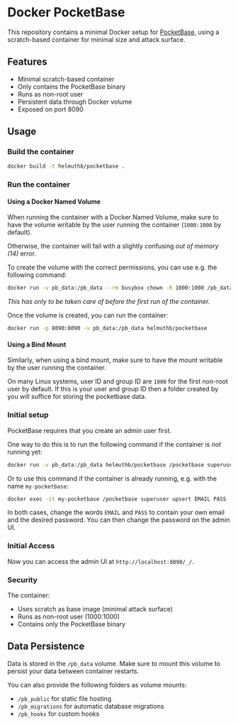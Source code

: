 # Docker PocketBase

This repository contains a minimal Docker setup for [PocketBase](https://pocketbase.io/), using a scratch-based container for minimal size and attack surface.

## Features

- Minimal scratch-based container
- Only contains the PocketBase binary
- Runs as non-root user
- Persistent data through Docker volume
- Exposed on port 8090

## Usage

### Build the container

```bash
docker build -t helmuthb/pocketbase .
```

### Run the container

#### Using a Docker Named Volume

When running the container with a Docker Named Volume,
make sure to have the volume writable by the user running the container (`1000:1000` by default).

Otherwise, the container will fail with a slightly confusing _out of memory (14)_ error.

To create the volume with the correct permissions, you can use
e.g. the following command:

```bash
docker run -v pb_data:/pb_data --rm busybox chown -R 1000:1000 /pb_data
```

_This has only to be taken care of before the first run of the container._

Once the volume is created, you can run the container:

```bash
docker run -p 8090:8090 -v pb_data:/pb_data helmuthb/pocketbase
```

#### Using a Bind Mount

Similarly, when using a bind mount, make sure to have the mount writable by the user running the container.

On many Linux systems, user ID and group ID are `1000` for the first
non-root user by default.
If this is your user and group ID then a folder created by you will suffice for storing the pocketbase data.

### Initial setup

PocketBase requires that you create an admin user first.

One way to do this is to run the following command if the container is _not_ running yet:

```bash
docker run -v pb_data:/pb_data helmuthb/pocketbase /pocketbase superuser upsert EMAIL PASS
```

Or to use this command if the container is already running, e.g. with the name `my-pocketbase`:

```bash
docker exec -it my-pocketbase /pocketbase superuser upsert EMAIL PASS
```

In both cases, change the words `EMAIL` and `PASS` to contain your own email and the desired password.
You can then change the password on the admin UI.

### Initial Access

Now you can access the admin UI at `http://localhost:8090/_/`.

### Security

The container:
- Uses scratch as base image (minimal attack surface)
- Runs as non-root user (1000:1000)
- Contains only the PocketBase binary

## Data Persistence

Data is stored in the `/pb_data` volume. Make sure to mount this volume to persist your data between container restarts.

You can also provide the following folders as volume mounts:

* `/pb_public` for static file hosting
* `/pb_migrations` for automatic database migrations
* `/pb_hooks` for custom hooks

